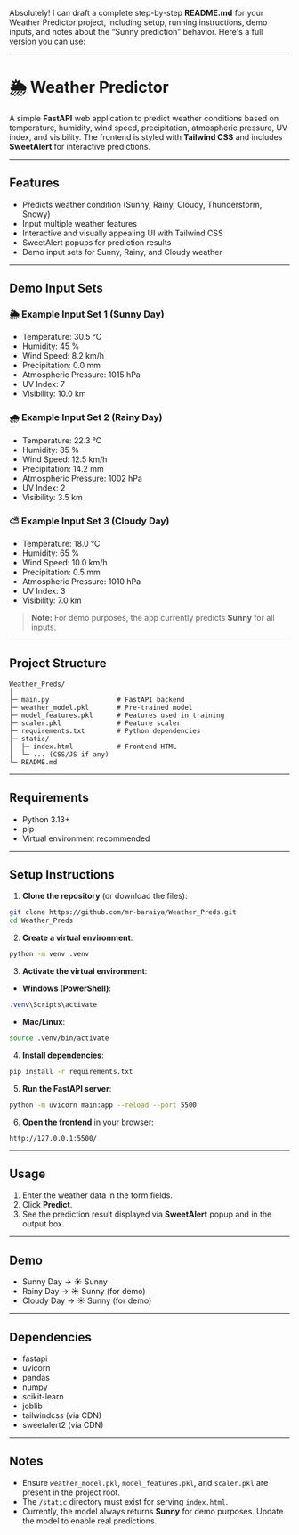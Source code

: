 Absolutely! I can draft a complete step-by-step **README.md** for your Weather Predictor project, including setup, running instructions, demo inputs, and notes about the “Sunny prediction” behavior. Here's a full version you can use:

---

# 🌦 Weather Predictor

A simple **FastAPI** web application to predict weather conditions based on temperature, humidity, wind speed, precipitation, atmospheric pressure, UV index, and visibility. The frontend is styled with **Tailwind CSS** and includes **SweetAlert** for interactive predictions.

---

## Features

* Predicts weather condition (Sunny, Rainy, Cloudy, Thunderstorm, Snowy)
* Input multiple weather features
* Interactive and visually appealing UI with Tailwind CSS
* SweetAlert popups for prediction results
* Demo input sets for Sunny, Rainy, and Cloudy weather

---

## Demo Input Sets

### 🌦 Example Input Set 1 (Sunny Day)

* Temperature: 30.5 °C
* Humidity: 45 %
* Wind Speed: 8.2 km/h
* Precipitation: 0.0 mm
* Atmospheric Pressure: 1015 hPa
* UV Index: 7
* Visibility: 10.0 km

### 🌧 Example Input Set 2 (Rainy Day)

* Temperature: 22.3 °C
* Humidity: 85 %
* Wind Speed: 12.5 km/h
* Precipitation: 14.2 mm
* Atmospheric Pressure: 1002 hPa
* UV Index: 2
* Visibility: 3.5 km

### ⛅ Example Input Set 3 (Cloudy Day)

* Temperature: 18.0 °C
* Humidity: 65 %
* Wind Speed: 10.0 km/h
* Precipitation: 0.5 mm
* Atmospheric Pressure: 1010 hPa
* UV Index: 3
* Visibility: 7.0 km

> **Note:** For demo purposes, the app currently predicts **Sunny** for all inputs.

---

## Project Structure

```
Weather_Preds/
│
├─ main.py                 # FastAPI backend
├─ weather_model.pkl       # Pre-trained model
├─ model_features.pkl      # Features used in training
├─ scaler.pkl              # Feature scaler
├─ requirements.txt        # Python dependencies
├─ static/
│  ├─ index.html           # Frontend HTML
│  └─ ... (CSS/JS if any)
└─ README.md
```

---

## Requirements

* Python 3.13+
* pip
* Virtual environment recommended

---

## Setup Instructions

1. **Clone the repository** (or download the files):

```bash
git clone https://github.com/mr-baraiya/Weather_Preds.git
cd Weather_Preds
```

2. **Create a virtual environment**:

```bash
python -m venv .venv
```

3. **Activate the virtual environment**:

* **Windows (PowerShell)**:

```powershell
.venv\Scripts\activate
```

* **Mac/Linux**:

```bash
source .venv/bin/activate
```

4. **Install dependencies**:

```bash
pip install -r requirements.txt
```

5. **Run the FastAPI server**:

```bash
python -m uvicorn main:app --reload --port 5500
```

6. **Open the frontend** in your browser:

```
http://127.0.0.1:5500/
```

---

## Usage

1. Enter the weather data in the form fields.
2. Click **Predict**.
3. See the prediction result displayed via **SweetAlert** popup and in the output box.

---

## Demo

* Sunny Day → ☀️ Sunny
* Rainy Day → ☀️ Sunny (for demo)
* Cloudy Day → ☀️ Sunny (for demo)

---

## Dependencies

* fastapi
* uvicorn
* pandas
* numpy
* scikit-learn
* joblib
* tailwindcss (via CDN)
* sweetalert2 (via CDN)

---

## Notes

* Ensure `weather_model.pkl`, `model_features.pkl`, and `scaler.pkl` are present in the project root.
* The `/static` directory must exist for serving `index.html`.
* Currently, the model always returns **Sunny** for demo purposes. Update the model to enable real predictions.
